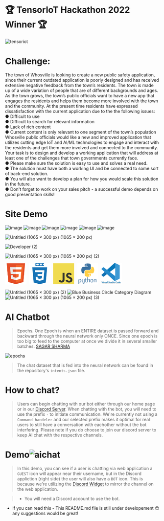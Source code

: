# 🏆 TensorIoT Hackathon 2022 Winner 🏆
![tensoriot](https://user-images.githubusercontent.com/92131037/179382667-fc03ebc5-e92b-4172-89c4-e92b1e567407.png)


# Challenge: 

The town of Whosville is looking to create a new public safety application, since their current outdated application is poorly designed and has received extensive negative feedback from the town’s residents. The town is made up of a wide variation of people that are of different backgrounds and ages. As the town grows, the town’s public officials want to have a new app that engages the residents and helps them become more involved with the town and the community. At the present time residents have expressed dissatisfaction with the current application due to the the following issues:<br>
  ● Difficult to use<br>
  ● Difficult to search for relevant information<br>
  ● Lack of rich content<br>
  ● Current content is only relevant to one segment of the town’s population<br>
Whosville public officials would like a new and improved application that utilizes cutting
edge IoT and AI/ML technologies to engage and interact with the residents and get
them more involved and connected to the community. Your task is to design and
develop a working application that will address at least one of the challenges that town
governments currently face.<br>
  ● Please make sure the solution is easy to use and solves a real need.<br>
  ● The solution must have both a working UI and be connected to some sort of
  back-end solution.<br>
  ● You will also want to develop a plan for how you would scale this solution in the
  future.<br>
  ● Don't forget to work on your sales pitch - a successful demo depends on good
  presentation skills!<br>
 
 # Site Demo
 
 ![image](https://user-images.githubusercontent.com/92131037/179385697-7324be3c-7a1a-4e4a-a4b4-c075ec90a3b4.png)
![image](https://user-images.githubusercontent.com/92131037/179385756-129ed320-db47-4586-aeb9-aafb6f111661.png)
![image](https://user-images.githubusercontent.com/92131037/179385777-ecee395e-1ef7-4173-b986-dcff1517cfb5.png)
![image](https://user-images.githubusercontent.com/92131037/179385797-423232fd-664b-4baf-873b-13b8a80c9bce.png)
![image](https://user-images.githubusercontent.com/92131037/179385826-83a31772-94bf-4aa3-8534-b0239f110a86.png)
![image](https://user-images.githubusercontent.com/92131037/179385836-0f4b3a47-3a6b-40b3-86c3-f913f85b2361.png)



![Untitled (1065 × 300 px) (1065 × 200 px)](https://user-images.githubusercontent.com/92131037/179385339-7344db26-45cf-4725-bfd6-850a0119a7ab.png)


![Developer (2)](https://user-images.githubusercontent.com/92131037/179384885-e3f366c6-78d2-480f-8343-25850265a653.png)

![Untitled (1065 × 300 px) (1065 × 200 px) (2)](https://user-images.githubusercontent.com/92131037/179385511-74bfc8fd-b7a3-4d39-939f-8da17a4630a2.png)


  <img src="https://github.com/devicons/devicon/blob/master/icons/html5/html5-original.svg" title="HTML5" alt="HTML" width="70" height="70"/>&nbsp;
  <img src="https://github.com/devicons/devicon/blob/master/icons/css3/css3-plain-wordmark.svg"  title="CSS3" alt="CSS" width="70" height="70"/>&nbsp;
  <img src="https://github.com/devicons/devicon/blob/master/icons/javascript/javascript-original.svg" title="JavaScript" alt="JavaScript" width="70" height="70"/>&nbsp;
  <img src="https://github.com/devicons/devicon/blob/master/icons/python/python-original-wordmark.svg" title="Python"  alt="Python" width="70" height="70"/>&nbsp;
  <img src="https://github.com/devicons/devicon/blob/master/icons/vscode/vscode-original-wordmark.svg" title="VSCode" alt="VSCode" width="70" height="70"/>&nbsp;

![Untitled (1065 × 300 px) (2)](https://user-images.githubusercontent.com/92131037/179386124-3cb1bf2a-e11b-4ad6-959c-c3f8b3b2f8ee.png)
![Blue Business Circle Category Diagram](https://user-images.githubusercontent.com/92131037/179386776-f9733f8a-d9d5-44f4-8864-e74d58740bdc.png)
![Untitled (1065 × 300 px) (1065 × 200 px) (3)](https://user-images.githubusercontent.com/92131037/179386962-2581fd19-a285-49ec-bd9c-2b368f4b2468.png)
# AI Chatbot
> Epochs. One Epoch is when an ENTIRE dataset is passed forward and backward through the neural network only ONCE. Since one epoch is too big to feed to the computer at once we divide it in several smaller batches. [SAGAR SHARMA](https://towardsdatascience.com/epoch-vs-iterations-vs-batch-size-4dfb9c7ce9c9#:~:text=the%20data%20given.-,Epochs,it%20in%20several%20smaller%20batches.)

![epochs](https://user-images.githubusercontent.com/92131037/179387495-76e8eba0-f1f3-44a9-908d-91fad4aef9e5.gif)

> The chat dataset that is fed into the neural network can be found in the repository's `intents.json` file.

# How to chat?

> Users can begin chatting with our bot either through our home page or in our [Discord Server](https://discord.gg/pMU8hVptH3). When chatting with the bot, you will need to use the prefix ` - ` to initiate communication. We're currently not using a `Command handeler` and our selected prefix makes it optimal for real users to still have a conversation with eachother without the bot interfering. Please note if you do choose to join our discord server to keep AI chat with the respective channels.

# Demo![aichat](https://user-images.githubusercontent.com/92131037/179388942-4c3b1773-3c05-4752-a493-be236473cd3e.gif)

> In this demo, you can see if a user is chatting via web application a `GUEST` icon will appear near their username, but in the Discord appliction (right side) the user will also have a `BOT` icon. This is because we're utilizing the [Discord Widget](https://discord.com/blog/add-the-discord-widget-to-your-site#:~:text=You%20can%20get%20the%20widget,to%20see%20in%20the%20widget.) to mirror the channel on the web application. 

> - You will need a Discord account to use the bot.

- If you can read this - This README.md file is still under developement 😊 any suggestions would be great! 